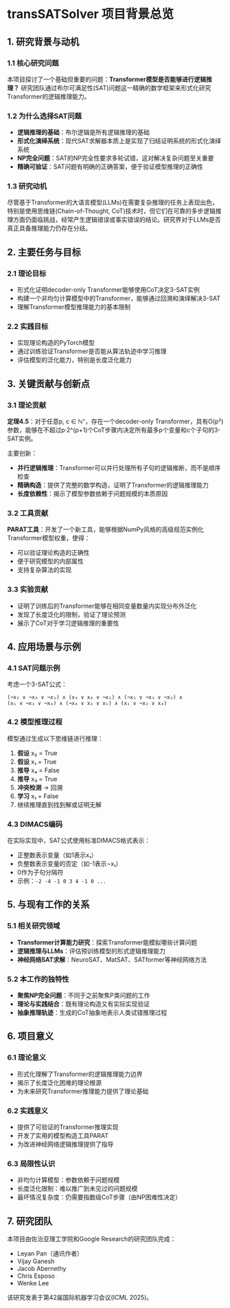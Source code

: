 # transSATSolver 项目背景总览

## 1. 研究背景与动机

### 1.1 核心研究问题
本项目探讨了一个基础但重要的问题：**Transformer模型是否能够进行逻辑推理？** 研究团队通过布尔可满足性(SAT)问题这一精确的数学框架来形式化研究Transformer的逻辑推理能力。

### 1.2 为什么选择SAT问题
- **逻辑推理的基础**：布尔逻辑是所有逻辑推理的基础
- **形式化演绎系统**：现代SAT求解器本质上是实现了归结证明系统的形式化演绎系统
- **NP完全问题**：SAT的NP完全性要求多轮试错，这对解决复杂问题至关重要
- **精确可验证**：SAT问题有明确的正确答案，便于验证模型推理的正确性

### 1.3 研究动机
尽管基于Transformer的大语言模型(LLMs)在需要复杂推理的任务上表现出色，特别是使用思维链(Chain-of-Thought, CoT)技术时，但它们在可靠的多步逻辑推理方面仍面临挑战，经常产生逻辑错误或事实错误的结论。研究界对于LLMs是否真正具备推理能力仍存在分歧。

## 2. 主要任务与目标

### 2.1 理论目标
- 形式化证明decoder-only Transformer能够使用CoT决定3-SAT实例
- 构建一个非均匀计算模型中的Transformer，能够通过回溯和演绎解决3-SAT
- 理解Transformer模型推理能力的基本限制

### 2.2 实践目标
- 实现理论构造的PyTorch模型
- 通过训练验证Transformer是否能从算法轨迹中学习推理
- 评估模型的泛化能力，特别是长度泛化能力

## 3. 关键贡献与创新点

### 3.1 理论贡献
**定理4.5**：对于任意p, c ∈ ℕ⁺，存在一个decoder-only Transformer，具有O(p²)参数，能够在不超过p·2^(p+1)个CoT步骤内决定所有最多p个变量和c个子句的3-SAT实例。

主要创新：
- **并行逻辑推理**：Transformer可以并行处理所有子句的逻辑推断，而不是顺序检查
- **精确构造**：提供了完整的数学构造，证明了Transformer的逻辑推理能力
- **长度依赖性**：揭示了模型参数依赖于问题规模的本质原因

### 3.2 工具贡献
**PARAT工具**：开发了一个新工具，能够根据NumPy风格的高级规范实例化Transformer模型权重，使得：
- 可以验证理论构造的正确性
- 便于研究模型的内部属性
- 支持复杂算法的实现

### 3.3 实验贡献
- 证明了训练后的Transformer能够在相同变量数量内实现分布外泛化
- 发现了长度泛化的限制，验证了理论预测
- 展示了CoT对于学习逻辑推理的重要性

## 4. 应用场景与示例

### 4.1 SAT问题示例
考虑一个3-SAT公式：
```
(¬x₂ ∨ ¬x₄ ∨ ¬x₁) ∧ (x₃ ∨ x₄ ∨ ¬x₁) ∧ (¬x₁ ∨ ¬x₃ ∨ ¬x₂) ∧
(x₁ ∨ ¬x₂ ∨ ¬x₄) ∧ (¬x₄ ∨ x₂ ∨ x₁) ∧ (x₁ ∨ ¬x₂ ∨ x₄)
```

### 4.2 模型推理过程
模型通过生成以下思维链进行推理：
1. **假设** x₂ = True
2. **假设** x₁ = True  
3. **推导** x₄ = False
4. **推导** x₃ = True
5. **冲突检测** → 回溯
6. **学习** x₁ = False
7. 继续推理直到找到解或证明无解

### 4.3 DIMACS编码
在实际实现中，SAT公式使用标准DIMACS格式表示：
- 正整数表示变量（如1表示x₁）
- 负整数表示变量的否定（如-1表示¬x₁）
- 0作为子句分隔符
- 示例：`-2 -4 -1 0 3 4 -1 0 ...`

## 5. 与现有工作的关系

### 5.1 相关研究领域
- **Transformer计算能力研究**：探索Transformer能模拟哪些计算问题
- **逻辑推理与LLMs**：评估预训练模型的形式逻辑推理能力
- **神经网络SAT求解**：NeuroSAT、MatSAT、SATformer等神经网络方法

### 5.2 本工作的独特性
- **聚焦NP完全问题**：不同于之前聚焦P类问题的工作
- **理论与实践结合**：既有理论构造又有实际实现验证
- **抽象推理轨迹**：生成的CoT抽象地表示人类试错推理过程

## 6. 项目意义

### 6.1 理论意义
- 形式化理解了Transformer的逻辑推理能力边界
- 揭示了长度泛化困难的理论根源
- 为未来研究Transformer推理能力提供了理论基础

### 6.2 实践意义
- 提供了可验证的Transformer推理实现
- 开发了实用的模型构造工具PARAT
- 为改进神经网络逻辑推理提供了指导

### 6.3 局限性认识
- 非均匀计算模型：参数依赖于问题规模
- 长度泛化限制：难以推广到未见过的问题规模
- 最坏情况复杂度：仍需要指数级CoT步骤（由NP困难性决定）

## 7. 研究团队
本项目由佐治亚理工学院和Google Research的研究团队完成：
- Leyan Pan（通讯作者）
- Vijay Ganesh
- Jacob Abernethy  
- Chris Esposo
- Wenke Lee

该研究发表于第42届国际机器学习会议(ICML 2025)。